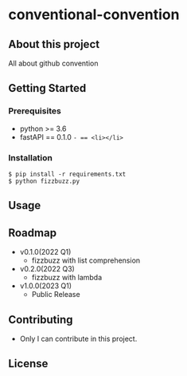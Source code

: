 # conventional-convention

## About this project

All about github convention

## Getting Started

### Prerequisites

- python >= 3.6
- fastAPI == 0.1.0
`- == <li></li>`

### Installation

```shell
$ pip install -r requirements.txt
$ python fizzbuzz.py
```

## Usage

## Roadmap

- v0.1.0(2022 Q1)
    - fizzbuzz with list comprehension
- v0.2.0(2022 Q3)
    - fizzbuzz with lambda
- v1.0.0(2023 Q1)
    - Public Release

## Contributing

- Only I can contribute in this project.

## License


